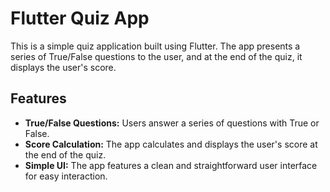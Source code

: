 # Flutter Quiz App

This is a simple quiz application built using Flutter. The app presents a series of True/False questions to the user, and at the end of the quiz, it displays the user's score.

## Features

- **True/False Questions:** Users answer a series of questions with True or False.
- **Score Calculation:** The app calculates and displays the user's score at the end of the quiz.
- **Simple UI:** The app features a clean and straightforward user interface for easy interaction.
